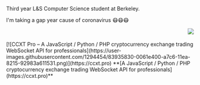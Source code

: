 Third year L&S Computer Science student at Berkeley. 

I'm taking a gap year cause of coronavirus 😷😷😷

<a href="https://github.com/ccxt/ccxt">
    <img style="float: right;" src="https://github-readme-stats.vercel.app/api/pin/?username=ccxt&repo=ccxt" />
</a>
<br></br>
[![CCXT Pro – A JavaScript / Python / PHP cryptocurrency exchange trading WebSocket API for professionals](https://user-images.githubusercontent.com/1294454/83935830-0061e400-a7c6-11ea-8215-92983a611531.png)](https://ccxt.pro) **[A JavaScript / Python / PHP cryptocurrency exchange trading WebSocket API for professionals](https://ccxt.pro)**
